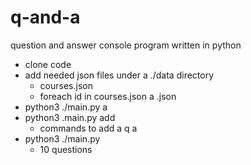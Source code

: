 # q-and-a
question and answer console program written in python

- clone code
- add needed json files under a ./data directory
   - courses.json
   - foreach id in courses.json a <id>.json
- python3 ./main.py a 
- python3 .main.py add 
  - commands to add a q a
- python3 ./main.py
  - 10 questions
